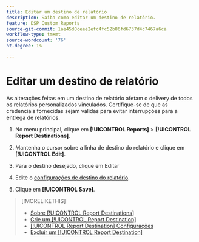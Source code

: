 ```yaml
---
title: Editar um destino de relatório
description: Saiba como editar um destino de relatório.
feature: DSP Custom Reports
source-git-commit: 1ae45d0ceee2efc4fc52b86fd6737d4c7467a6ca
workflow-type: tm+mt
source-wordcount: '76'
ht-degree: 1%

---
```



# Editar um destino de relatório

As alterações feitas em um destino de relatório afetam o delivery de todos os relatórios personalizados vinculados. Certifique-se de que as credenciais fornecidas sejam válidas para evitar interrupções para a entrega de relatórios.

1. No menu principal, clique em **[!UICONTROL Reports]** > **[!UICONTROL Report Destinations]**.

1. Mantenha o cursor sobre a linha de destino do relatório e clique em **[!UICONTROL Edit]**.

1. Para o destino desejado, clique em Editar

1. Edite o [configurações de destino do relatório](/help/dsp/reports/report-destinations/report-destination-settings.md).

1. Clique em **[!UICONTROL Save]**.

>[!MORELIKETHIS]
>
>* [Sobre [!UICONTROL Report Destinations]](/help/dsp/reports/report-destinations/report-destination-about.md)
>* [Crie um [!UICONTROL Report Destination]](/help/dsp/reports/report-destinations/report-destination-create.md)
>* [[!UICONTROL Report Destination] Configurações](/help/dsp/reports/report-destinations/report-destination-settings.md)
>* [Excluir um [!UICONTROL Report Destination]](/help/dsp/reports/report-destinations/report-destination-delete.md)

